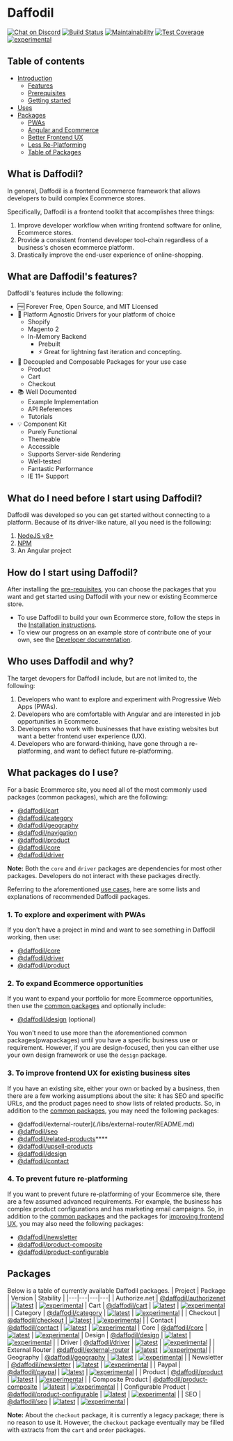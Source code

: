 # Daffodil
[![Chat on Discord](https://img.shields.io/discord/777920696583454740)](https://discord.gg/BdaJVZ53sR)
[![Build Status](https://graycore.visualstudio.com/Daffodil/_apis/build/status/graycoreio.daffodil?branchName=develop)](https://graycore.visualstudio.com/Daffodil/_build/latest?definitionId=6&branchName=develop)
[![Maintainability](https://api.codeclimate.com/v1/badges/1b331aa9dd107c168250/maintainability)](https://codeclimate.com/github/graycoreio/daffodil/maintainability)
[![Test Coverage](https://api.codeclimate.com/v1/badges/1b331aa9dd107c168250/test_coverage)](https://codeclimate.com/github/graycoreio/daffodil/test_coverage)
[![experimental](https://img.shields.io/static/v1.svg?label=stability&message=experimental&color=orange)](https://www.github.com/graycoreio/daffodil)

## Table of contents
- [Introduction](#whatisdaff)
  - [Features](#features)
  - [Prerequisites](#prereqs)
  - [Getting started](#getstarted)
- [Uses](#whowhydaff)
- [Packages](#whatpackages)
  - [PWAs](#pwapackages)
  - [Angular and Ecommerce](#angularecompackages)
  - [Better Frontend UX](#frontendpackages)
  - [Less Re-Platforming](#replatformpackages)
  - [Table of Packages](#packages) 

## What is Daffodil? <a id="whatisdaff"></a>
In general, Daffodil is a frontend Ecommerce framework that allows developers to build complex Ecommerce stores. 

Specifically, Daffodil is a frontend toolkit that accomplishes three things:

1. Improve developer workflow when writing frontend software for online, Ecommerce stores.
2. Provide a consistent frontend developer tool-chain regardless of a business's chosen ecommerce platform.
3. Drastically improve the end-user experience of online-shopping.

## What are Daffodil's features? <a name="features"></a>
Daffodil's features include the following:
* :free: Forever Free, Open Source, and MIT Licensed
* :hammer: Platform Agnostic Drivers for your platform of choice
    * Shopify
    * Magento 2
    * In-Memory Backend
        * Prebuilt
        * :zap: Great for lightning fast iteration and concepting.
* :cake: Decoupled and Composable Packages for your use case
    * Product
    * Cart
    * Checkout
* :books: Well Documented
    * Example Implementation
    * API References
    * Tutorials
* :bulb: Component Kit
    * Purely Functional
    * Themeable
    * Accessible
    * Supports Server-side Rendering
    * Well-tested
    * Fantastic Performance
    * IE 11+ Support

## What do I need before I start using Daffodil? <a name="prereqs"></a>
Daffodil was developed so you can get started without connecting to a platform. Because of its  driver-like nature, all you need is the following:

1. [NodeJS v8+](https://nodejs.org/en/)
2. [NPM](https://www.npmjs.com/)
3. An Angular project

## How do I start using Daffodil? <a name="getstarted"></a>
After installing the [pre-requisites](#prereqs), you can choose the packages that you want and get started using Daffodil with your new or existing Ecommerce store. 

- To use Daffodil to build your own Ecommerce store, follow the steps in the [Installation instructions](./docs/INSTALLATION.md).
- To view our progress on an example store of contribute one of your own, see the [Developer documentation](https://github.com/graycoreio/daffodil/blob/develop/docs/DEVELOPER.md#running-the-example-demo).

## Who uses Daffodil and why? <a name="whowhydaff"></a>
The target devopers for Daffodil include, but are not limited to, the following:

1. Developers who want to explore and experiment with Progressive Web Apps (PWAs).
2. Developers who are comfortable with Angular and are interested in job opportunities in Ecommerce.
3. Developers who work with businesses that have existing websites but want a better frontend user experience (UX).
4. Developers who are forward-thinking, have gone through a re-platforming, and want to deflect future re-platforming. 

## What packages do I use? <a name="whatpackages"></a>
For a basic Ecommerce site, you need all of the most commonly used packages (common packages), which are the following:
- [@daffodil/cart](./libs/cart/README.md)
- [@daffodil/category](./libs/category/README.md)
- [@daffodil/geography](./libs/geography/README.md)
- [@daffodil/navigation](./libs/navigation/README.md)
- [@daffodil/product](./libs/product/README.md)
- [@daffodil/core](./libs/order/README.md)
- [@daffodil/driver](./libs/driver/README.md)

**Note:** Both the `core` and `driver` packages are dependencies for most other packages. Developers do not interact with these packages directly.

Referring to the aforementioned [use cases](#whowhydaff), here are some lists and explanations of recommended Daffodil packages.

### **1. To explore and experiment with PWAs**<a name="pwapackages"></a>

 If you don't have a project in mind and want to see something in Daffodil working, then use:
- [@daffodil/core](./libs/order/README.md)
- [@daffodil/driver](./libs/driver/README.md)
- [@daffodil/product](./libs/product/README.md)

### **2. To expand Ecommerce opportunities**<a name="angularecompackages"></a>

If you want to expand your portfolio for more Ecommerce opportunities, then use the [common packages](#whatpackages) and optionally include:
- [@daffodil/design](./libs/design/README.md) (optional)

You won't need to use more than the aforementioned common packages(pwapackages) until you have a specific business use or requirement. However, if you are design-focused, then you can either use your own design framework or use the `design` package.

### **3. To improve frontend UX for existing business sites**<a name="frontendpackages"></a>
If you have an existing site, either your own or backed by a business, then there are a few working assumptions about the site: it has SEO and specific URLs, and the product pages need to show lists of related products.
 So, in addition to the [common packages](#whatpackages), you may need the following packages:
- @daffodil/external-router](./libs/external-router/README.md)
- [@daffodil/seo](./libs/seo/README.md)
- [@daffodil/related-products](./libs/related-products/README.md)****
- [@daffodil/upsell-products](./libs/upsell-products/README.md)
- [@daffodil/design](./libs/design/README.md)
- [@daffodil/contact](./libs/contact/README.md)

### **4. To prevent future re-platforming**<a name="replatformpackages"></a>
If you want to prevent future re-platforming of your Ecommerce site, there are a few assumed advanced requirements. For example, the business has complex product configurations and has marketing email campaigns. So, in addition to the [common packages](#whatpackages) and the packages for [improving frontend UX](#frontendpackages), you may also need the following packages:

- [@daffodil/newsletter](./libs/newsletter/README.md)
- [@daffodil/product-composite](./libs/product-composite/README.md)
- [@daffodil/product-configurable](./libs/product-configurable/README.md)

## Packages <a name="packages"></a>
Below is a table of currently available Daffodil packages.
| Project | Package | Version | Stability |
|---|---|---|---|
| Authorize.net | [@daffodil/authorizenet](./libs/authorizenet/README.md) | [![latest](https://img.shields.io/npm/v/%40daffodil%2Fauthorizenet/latest.svg)](https://npmjs.com/package/@daffodil/authorizenet) | [![experimental](https://img.shields.io/static/v1.svg?label=stability&message=experimental&color=orange)](https://www.github.com/graycoreio/daffodil)
| Cart | [@daffodil/cart](./libs/cart/README.md) | [![latest](https://img.shields.io/npm/v/%40daffodil%2Fcart/latest.svg)](https://npmjs.com/package/@daffodil/cart) | [![experimental](https://img.shields.io/static/v1.svg?label=stability&message=experimental&color=orange)](https://www.github.com/graycoreio/daffodil) |
| Category | [@daffodil/category](./libs/category/README.md) | [![latest](https://img.shields.io/npm/v/%40daffodil%2Fcategory/latest.svg)](https://npmjs.com/package/@daffodil/category) | [![experimental](https://img.shields.io/static/v1.svg?label=stability&message=experimental&color=orange)](https://www.github.com/graycoreio/daffodil) |
| Checkout | [@daffodil/checkout](./libs/checkout/README.md) | [![latest](https://img.shields.io/npm/v/%40daffodil%2Fcheckout/latest.svg)](https://npmjs.com/package/@daffodil/checkout) | [![experimental](https://img.shields.io/static/v1.svg?label=stability&message=experimental&color=orange)](https://www.github.com/graycoreio/daffodil) |
| Contact | [@daffodil/contact](./libs/contact/README.md) | [![latest](https://img.shields.io/npm/v/%40daffodil%2Fcontact/latest.svg)](https://npmjs.com/package/@daffodil/contact) | [![experimental](https://img.shields.io/static/v1.svg?label=stability&message=experimental&color=orange)](https://www.github.com/graycoreio/daffodil)
| Core | [@daffodil/core](./libs/core/README.md) | [![latest](https://img.shields.io/npm/v/%40daffodil%2Fcore/latest.svg)](https://npmjs.com/package/@daffodil/core) | [![experimental](https://img.shields.io/static/v1.svg?label=stability&message=experimental&color=orange)](https://www.github.com/graycoreio/daffodil)
| Design | [@daffodil/design](./libs/design/README.md) | [![latest](https://img.shields.io/npm/v/%40daffodil%2Fdesign/latest.svg)](https://npmjs.com/package/@daffodil/design) | [![experimental](https://img.shields.io/static/v1.svg?label=stability&message=experimental&color=orange)](https://www.github.com/graycoreio/daffodil) |
| Driver | [@daffodil/driver](./libs/driver/README.md) | [![latest](https://img.shields.io/npm/v/%40daffodil%2Fdriver/latest.svg)](https://npmjs.com/package/@daffodil/driver) | [![experimental](https://img.shields.io/static/v1.svg?label=stability&message=experimental&color=orange)](https://www.github.com/graycoreio/daffodil) |
| External Router | [@daffodil/external-router](./libs/external-router/README.md) | [![latest](https://img.shields.io/npm/v/%40daffodil%2Fexternal-router/latest.svg)](https://npmjs.com/package/@daffodil/external-router) | [![experimental](https://img.shields.io/static/v1.svg?label=stability&message=experimental&color=orange)](https://www.github.com/graycoreio/daffodil) |
| Geography | [@daffodil/geography](./libs/geography/README.md) | [![latest](https://img.shields.io/npm/v/%40daffodil%2Fgeography/latest.svg)](https://npmjs.com/package/@daffodil/geography) | [![experimental](https://img.shields.io/static/v1.svg?label=stability&message=experimental&color=orange)](https://www.github.com/graycoreio/daffodil) |
| Newsletter | [@daffodil/newsletter](./libs/newsletter/README.md) | [![latest](https://img.shields.io/npm/v/%40daffodil%2Fnewsletter/latest.svg)](https://npmjs.com/package/@daffodil/newsletter) | [![experimental](https://img.shields.io/static/v1.svg?label=stability&message=experimental&color=orange)](https://www.github.com/graycoreio/daffodil) |
| Paypal | [@daffodil/paypal](./libs/paypal/README.md) | [![latest](https://img.shields.io/npm/v/%40daffodil%2Fpaypal/latest.svg)](https://npmjs.com/package/@daffodil/paypal) | [![experimental](https://img.shields.io/static/v1.svg?label=stability&message=experimental&color=orange)](https://www.github.com/graycoreio/daffodil) |
| Product | [@daffodil/product](./libs/product/README.md) | [![latest](https://img.shields.io/npm/v/%40daffodil%2Fproduct/latest.svg)](https://npmjs.com/package/@daffodil/product) | [![experimental](https://img.shields.io/static/v1.svg?label=stability&message=experimental&color=orange)](https://www.github.com/graycoreio/daffodil) |
| Composite Product | [@daffodil/product-composite](./libs/product-composite/README.md) | [![latest](https://img.shields.io/npm/v/%40daffodil%2Fproduct-composite/latest.svg)](https://npmjs.com/package/@daffodil/product-composite) | [![experimental](https://img.shields.io/static/v1.svg?label=stability&message=experimental&color=orange)](https://www.github.com/graycoreio/daffodil) |
| Configurable Product | [@daffodil/product-configurable](./libs/product-configurable/README.md) | [![latest](https://img.shields.io/npm/v/%40daffodil%2Fproduct-configurable/latest.svg)](https://npmjs.com/package/@daffodil/product-configurable) | [![experimental](https://img.shields.io/static/v1.svg?label=stability&message=experimental&color=orange)](https://www.github.com/graycoreio/daffodil) |
| SEO | [@daffodil/seo](./libs/seo/README.md) | [![latest](https://img.shields.io/npm/v/%40daffodil%2Fseo/latest.svg)](https://npmjs.com/package/@daffodil/seo) | [![experimental](https://img.shields.io/static/v1.svg?label=stability&message=experimental&color=orange)](https://www.github.com/graycoreio/daffodil) |

**Note:** About the `checkout` package, it is currently a legacy package; there is no reason to use it. However, the `checkout` package eventually may be filled with extracts from the `cart` and `order` packages.
